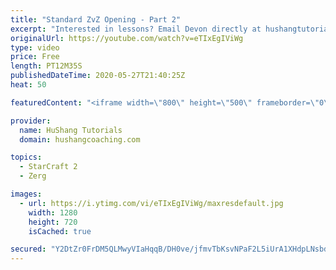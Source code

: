 ```yaml
---
title: "Standard ZvZ Opening - Part 2"
excerpt: "Interested in lessons? Email Devon directly at hushangtutorials@outlook.com ------------------------------------------------------------------------------------------------------- Want to support HuShang Tutorials directly? Patreon is a website where you can contribute a monthly donation that will help"
originalUrl: https://youtube.com/watch?v=eTIxEgIViWg
type: video
price: Free
length: PT12M35S
publishedDateTime: 2020-05-27T21:40:25Z
heat: 50

featuredContent: "<iframe width=\"800\" height=\"500\" frameborder=\"0\" src=\"https://www.youtube.com/embed/eTIxEgIViWg\" allow=\"accelerometer; autoplay; encrypted-media; gyroscope; picture-in-picture\" allowfullscreen></iframe>"

provider:
  name: HuShang Tutorials
  domain: hushangcoaching.com

topics:
  - StarCraft 2
  - Zerg

images:
  - url: https://i.ytimg.com/vi/eTIxEgIViWg/maxresdefault.jpg
    width: 1280
    height: 720
    isCached: true

secured: "Y2DtZr0FrDM5QLMwyVIaHqqB/DH0ve/jfmvTbKsvNPaF2L5iUrA1XHdpLNsbd3GWnmKXOWdxBYknFvnXwRfRa7mvvCa39u+B+Zq0L/mSSmT7mrs+qpG9M0OoQ2Q1YUdSGhvcNTKmz+7+n7PGMSs0+NmknJKmcKe18rsEsIgZcpekE8GGoP/n1kn/c67GOyoZcGHpVqQjoWHYW+1QM+HCIaDUg6nunbosrsAAA/GewVCINJwdYjoeA8JQpSf3tU8VikYlimjo2eFb78Vjo8yELGGC1oFAhQcMSilsU/28AL8ZcvifDqfxINdLdCzhi8Gp4BEuUNbwXMWu2rjqYdXjrqbg60kTofkVsmWrk8nRUr5d6pxwSufX0qAdQeQTGpY/68qyLxm9t/DiaJbtO0L/Bhsqu5cl6Ob5zXh8qScuu3g=;F+1nQX0khQ7cEIFKqHcaHg=="
---
```


